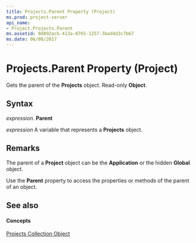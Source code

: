 ```yaml
---
title: Projects.Parent Property (Project)
ms.prod: project-server
api_name:
- Project.Projects.Parent
ms.assetid: 0d892acb-413a-0765-1257-3bad4d3c7b67
ms.date: 06/08/2017
---
```



# Projects.Parent Property (Project)

Gets the parent of the **Projects** object. Read-only **Object**.


## Syntax

 _expression_. **Parent**

 _expression_ A variable that represents a **Projects** object.


## Remarks

The parent of a **Project** object can be the **Application** or the hidden **Global** object.

Use the **Parent** property to access the properties or methods of the parent of an object.


## See also


#### Concepts


[Projects Collection Object](projects-object-project.md)
